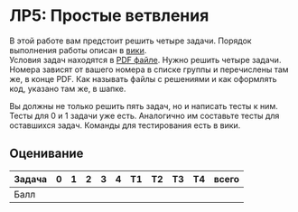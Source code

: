 # ЛР5: Простые ветвления

В этой работе вам предстоит решить четыре задачи. Порядок выполнения работы описан в [вики](https://github.com/progivt19/js05if/wiki).  
Условия задач находятся в [PDF файле](./js05if.pdf). 
Нужно решить четыре задачи. Номера зависят от 
вашего номера в списке группы и перечислены там же, 
в конце PDF. Как называть файлы с решениями и как 
оформлять код, указано там же, в шапке.

Вы должны не только решить пять задач, но и написать тесты к ним. Тесты для 0 и 1 задачи уже есть. Аналогично им составьте тесты для оставшихся задач. Команды для тестирования есть в вики.

## Оценивание
|Задача| 0 | 1 | 2 | 3 | 4 |T1 |T2 |T3 |T4 | всего |
|------|---|---|---|---|---|---|---|---|---|-------|
|Балл  |   |   |   |   |   |   |   |   |   |       |

